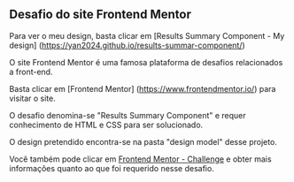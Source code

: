 ## Desafio do site Frontend Mentor

Para ver o meu design, basta clicar em [Results Summary Component - My design] (https://yan2024.github.io/results-summar-component/)

O site Frontend Mentor é uma famosa plataforma de desafios relacionados a front-end. 

Basta clicar em [Frontend Mentor] (https://www.frontendmentor.io/) para visitar o site.

O desafio denomina-se "Results Summary Component" e requer conhecimento de HTML e CSS para ser solucionado. 

O design pretendido encontra-se na pasta "design model" desse projeto. 

Você também pode clicar em [Frontend Mentor - Challenge](https://www.frontendmentor.io/challenges/results-summary-component-CE_K6s0maV) e obter mais informações quanto ao que foi requerido nesse desafio.

